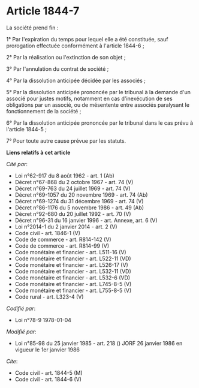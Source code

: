 # Article 1844-7

La société prend fin :

1° Par l'expiration du temps pour lequel elle a été constituée, sauf prorogation effectuée conformément à l'article 1844-6 ;

2° Par la réalisation ou l'extinction de son objet ;

3° Par l'annulation du contrat de société ;

4° Par la dissolution anticipée décidée par les associés ;

5° Par la dissolution anticipée prononcée par le tribunal à la demande d'un associé pour justes motifs, notamment en cas
d'inexécution de ses obligations par un associé, ou de mésentente entre associés paralysant le fonctionnement de la société ;

6° Par la dissolution anticipée prononcée par le tribunal dans le cas prévu à l'article 1844-5 ;

7° Pour toute autre cause prévue par les statuts.

**Liens relatifs à cet article**

_Cité par_:

  - Loi n°62-917 du 8 août 1962 - art. 1 (Ab)
  - Décret n°67-868 du 2 octobre 1967 - art. 74 (V)
  - Décret n°69-763 du 24 juillet 1969 - art. 74 (V)
  - Décret n°69-1057 du 20 novembre 1969 - art. 74 (Ab)
  - Décret n°69-1274 du 31 décembre 1969 - art. 74 (V)
  - Décret n°86-1176 du 5 novembre 1986 - art. 49 (Ab)
  - Décret n°92-680 du 20 juillet 1992 - art. 70 (V)
  - Décret n°96-31 du 16 janvier 1996 - art. Annexe, art. 6 (V)
  - Loi n°2014-1 du 2 janvier 2014 - art. 2 (V)
  - Code civil - art. 1846-1 (V)
  - Code de commerce - art. R814-142 (V)
  - Code de commerce - art. R814-99 (V)
  - Code monétaire et financier - art. L511-16 (V)
  - Code monétaire et financier - art. L522-11 (VD)
  - Code monétaire et financier - art. L526-17 (V)
  - Code monétaire et financier - art. L532-11 (VD)
  - Code monétaire et financier - art. L532-6 (VD)
  - Code monétaire et financier - art. L745-8-5 (V)
  - Code monétaire et financier - art. L755-8-5 (V)
  - Code rural - art. L323-4 (V)

_Codifié par_:

  - Loi n°78-9 1978-01-04

_Modifié par_:

  - Loi n°85-98 du 25 janvier 1985 - art. 218 () JORF 26 janvier 1986 en vigueur le 1er janvier 1986

_Cite_:

  - Code civil - art. 1844-5 (M)
  - Code civil - art. 1844-6 (V)
